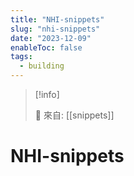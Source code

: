 ```yaml
---
title: "NHI-snippets"
slug: "nhi-snippets"
date: "2023-12-09"
enableToc: false
tags:
  - building
---
```


> [!info]
>
> 🌱 來自: [[snippets]]

# NHI-snippets


